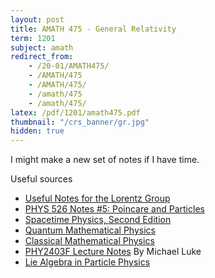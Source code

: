 ```yaml
---
layout: post
title: AMATH 475 - General Relativity
term: 1201
subject: amath
redirect_from:
    - /20-01/AMATH475/
    - /AMATH/475
    - /AMATH/475/
    - /amath/475
    - /amath/475/
latex: /pdf/1201/amath475.pdf
thumbnail: "/crs_banner/gr.jpg"
hidden: true
---
```


I might make a new set of notes if I have time.

Useful sources
- [Useful Notes for the Lorentz Group](http://physics.unm.edu/Courses/Finley/p581/Handouts/CompleteLorentzGroup.pdf)
- [PHYS 526 Notes #5: Poincare and Particles](https://particletheory.triumf.ca/dmorrissey/Teaching/PHYS526-2013/notes-05.pdf)
- [Spacetime Physics, Second Edition](http://www.eftaylor.com/spacetimephysics/)
- [Quantum Mathematical Physics](https://link.springer.com/book/10.1007%2F978-3-662-05008-8)
- [Classical Mathematical Physics](https://link.springer.com/book/10.1007%2F978-1-4612-0681-1)
- [PHY2403F Lecture Notes](https://www.physics.utoronto.ca/~luke/PHY2403F/References_files/lecturenotes.pdf) By Michael Luke
- [Lie Algebra in Particle Physics](http://inspirehep.net/record/181168/)
